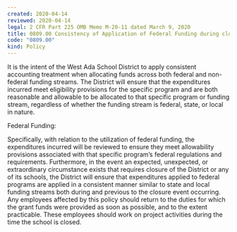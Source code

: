 ```yaml
---
created: 2020-04-14
reviewed: 2020-04-14
legal: 2 CFR Part 225 OMB Memo M-20-11 dated March 9, 2020
title: 0809.00 Consistency of Application of Federal Funding during closure
code: "0809.00"
kind: Policy
---
```


It is the intent of the West Ada School District to apply consistent accounting treatment when allocating funds across both federal and non-federal funding streams. The District will ensure that the expenditures incurred meet eligibility provisions for the specific program and are both reasonable and allowable to be allocated to that specific program or funding stream, regardless of whether the funding stream is federal, state, or local in nature.

Federal Funding:

Specifically, with relation to the utilization of federal funding, the expenditures incurred will be reviewed to ensure they meet allowability provisions associated with that specific program’s federal regulations and requirements. Furthermore, in the event an expected, unexpected, or extraordinary circumstance exists that requires closure of the District or any of its schools, the District will ensure that expenditures applied to federal programs are applied in a consistent manner similar to state and local funding streams both during and previous to the closure event occurring. Any employees affected by this policy should return to the duties for which the grant funds were provided as soon as possible, and to the extent practicable. These employees should work on project activities during the time the school is closed.
